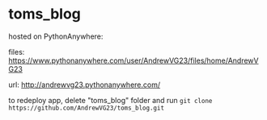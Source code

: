 # toms_blog

hosted on PythonAnywhere: 

files: https://www.pythonanywhere.com/user/AndrewVG23/files/home/AndrewVG23

url: http://andrewvg23.pythonanywhere.com/

to redeploy app, delete "toms_blog" folder and run `git clone https://github.com/AndrewVG23/toms_blog.git`
